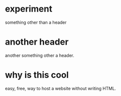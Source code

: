 # experiment
something other than a header
# another header
another something other a header.
# why is this cool
easy, free, way to host a website without writing HTML.
